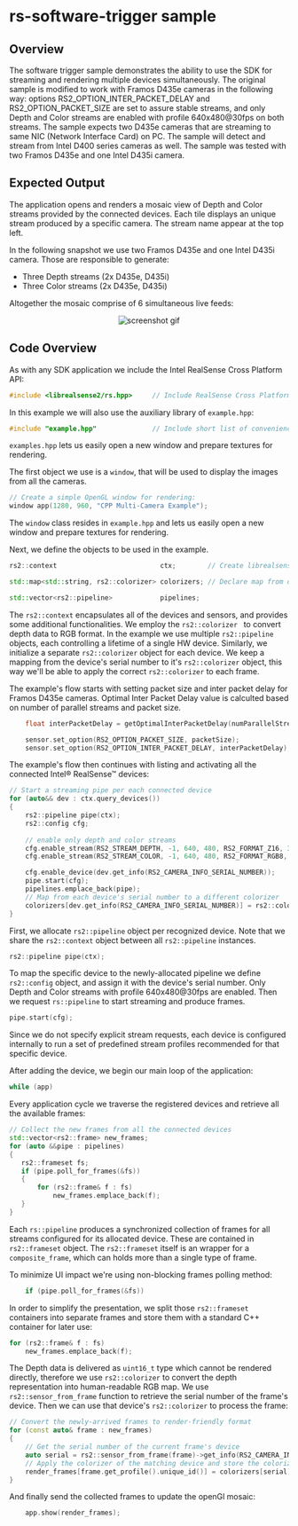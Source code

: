 # rs-software-trigger sample

## Overview

The software trigger sample demonstrates the ability to use the SDK for streaming and rendering multiple devices simultaneously.
The original sample is modified to work with Framos D435e cameras in the following way: options RS2_OPTION_INTER_PACKET_DELAY and RS2_OPTION_PACKET_SIZE are set to assure stable streams, and only Depth and Color streams are enabled with profile 640x480@30fps on both streams. The sample expects two D435e cameras that are streaming to same NIC (Network Interface Card) on PC. The sample will detect and stream from Intel D400 series cameras as well. The sample was tested with two Framos D435e and one Intel D435i camera.

## Expected Output

The application opens and renders a mosaic view of Depth and Color streams provided by the connected devices. Each tile displays an unique stream produced by a specific camera. The stream name appear at the top left.

In the following snapshot we use two Framos D435e and one Intel D435i camera. Those are responsible to generate:
 - Three Depth streams (2x D435e, D435i)
 - Three Color streams (2x D435e, D435i)

Altogether the mosaic comprise of 6 simultaneous live feeds:

<p align="center"><img src="./multicam_screenshot.png" alt="screenshot gif"/></p>


## Code Overview

As with any SDK application we include the Intel RealSense Cross Platform API:

```cpp
#include <librealsense2/rs.hpp>     // Include RealSense Cross Platform API
```

In this example we will also use the auxiliary library of `example.hpp`:

```cpp
#include "example.hpp"              // Include short list of convenience functions for rendering
```

`examples.hpp` lets us easily open a new window and prepare textures for rendering.


The first object we use is a `window`, that will be used to display the images from all the cameras.

```cpp
// Create a simple OpenGL window for rendering:
window app(1280, 960, "CPP Multi-Camera Example");
```

The `window` class resides in `example.hpp` and lets us easily open a new window and prepare textures for rendering.

Next, we define the objects to be used in the example.

```cpp
rs2::context                          ctx;        // Create librealsense context for managing devices

std::map<std::string, rs2::colorizer> colorizers; // Declare map from device serial number to colorizer (utility class to convert depth data RGB colorspace)

std::vector<rs2::pipeline>            pipelines;
```
The `rs2::context` encapsulates all of the devices and sensors, and provides some additional functionalities. We employ the `rs2::colorizer ` to convert depth data to RGB format.
In the example we use multiple `rs2::pipeline` objects, each controlling a lifetime of a single HW device. Similarly, we initialize a separate `rs2::colorizer` object for each device. We keep a mapping from the device's serial number to it's `rs2::colorizer` object, this way we'll be able to apply the correct `rs2::colorizer` to each frame.

The example's flow starts with setting packet size and inter packet delay for Framos D435e cameras. Optimal Inter Packet Delay value is calculted based on number of parallel streams and packet size.
```cpp
    float interPacketDelay = getOptimalInterPacketDelay(numParallelStreams, packetSize);

    sensor.set_option(RS2_OPTION_PACKET_SIZE, packetSize);
    sensor.set_option(RS2_OPTION_INTER_PACKET_DELAY, interPacketDelay);
```

The example's flow then continues with listing and activating all the connected Intel® RealSense™ devices:
```cpp
// Start a streaming pipe per each connected device
for (auto&& dev : ctx.query_devices())
{
    rs2::pipeline pipe(ctx);
    rs2::config cfg;
    
    // enable only depth and color streams
    cfg.enable_stream(RS2_STREAM_DEPTH, -1, 640, 480, RS2_FORMAT_Z16, 30);
    cfg.enable_stream(RS2_STREAM_COLOR, -1, 640, 480, RS2_FORMAT_RGB8, 30);

    cfg.enable_device(dev.get_info(RS2_CAMERA_INFO_SERIAL_NUMBER));
    pipe.start(cfg);
    pipelines.emplace_back(pipe);
    // Map from each device's serial number to a different colorizer
    colorizers[dev.get_info(RS2_CAMERA_INFO_SERIAL_NUMBER)] = rs2::colorizer();
}
```

First, we allocate `rs2::pipeline` object per recognized device. Note that we share the `rs2::context` object between all `rs2::pipeline` instances.  
```cpp
rs2::pipeline pipe(ctx);
```
To map the specific device to the newly-allocated pipeline we define `rs2::config` object, and assign it with the device's serial number. Only Depth and Color streams with profile 640x480@30fps are enabled. Then we request `rs::pipeline` to start streaming and produce frames.
```cpp
pipe.start(cfg);
```

Since we do not specify explicit stream requests, each device is configured internally to run a set of predefined stream profiles recommended for that specific device.  

After adding the device, we begin our main loop of the application:  
```cpp
while (app)
```

Every application cycle we traverse the registered devices and retrieve all the available frames:

```cpp
// Collect the new frames from all the connected devices
std::vector<rs2::frame> new_frames;
for (auto &&pipe : pipelines)
{
   rs2::frameset fs;
   if (pipe.poll_for_frames(&fs))
   {
       for (rs2::frame& f : fs)
           new_frames.emplace_back(f);
   }
}
```
Each `rs::pipeline` produces a synchronized collection of frames for all streams configured for its allocated device. These are contained in `rs2::frameset` object.
The `rs2::frameset` itself is an wrapper for a `composite_frame`, which can holds more than a single type of frame.  

To minimize UI impact we're using non-blocking frames polling method:
```cpp
    if (pipe.poll_for_frames(&fs))
```
In order to simplify the presentation, we split those `rs2::frameset` containers into separate frames and store them with a standard C++ container for later use:  
```cpp
for (rs2::frame& f : fs)
    new_frames.emplace_back(f);
```

The Depth data is delivered as `uint16_t` type which cannot be rendered directly, therefore we use `rs2::colorizer` to convert the depth representation into human-readable RGB map. We use `rs2::sensor_from_frame` function to retrieve the serial number of the frame's device. Then we can use that device's `rs2::colorizer` to process the frame:
```cpp
// Convert the newly-arrived frames to render-friendly format
for (const auto& frame : new_frames)
{
    // Get the serial number of the current frame's device
    auto serial = rs2::sensor_from_frame(frame)->get_info(RS2_CAMERA_INFO_SERIAL_NUMBER);
    // Apply the colorizer of the matching device and store the colorized frame
    render_frames[frame.get_profile().unique_id()] = colorizers[serial].process(frame);
}
```

And finally send the collected frames to update the openGl mosaic:
```cpp
    app.show(render_frames);
```
